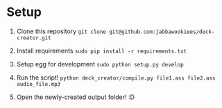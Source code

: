 # Setup
1. Clone this repository
`git clone git@github.com:jabbawookiees/deck-creator.git`

2. Install requirements
`sudo pip install -r requirements.txt`

3. Setup egg for development
`sudo python setup.py develop`

4. Run the script!
`python deck_creator/compile.py file1.ass file2.ass audio_file.mp3`

5. Open the newly-created output folder! :D
